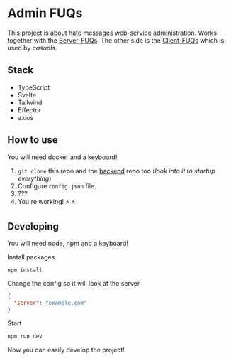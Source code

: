 # Admin FUQs

This project is about hate messages web-service administration. Works together with the [Server-FUQs](https://github.com/RipDevil/server-FUQs). The other side is the [Client-FUQs](https://github.com/RipDevil/client-FUQs) which is used by _casuals_.

## Stack
- TypeScript
- Svelte
- Tailwind
- Effector
- axios

## How to use

You will need docker and a keyboard!

1. `git clone` this repo and the [backend](https://github.com/RipDevil/server-FUQs) repo too (*look into it to startup everything*)
2. Configure `config.json` file.
3. ???
4. You're working! :zap: :zap:

## Developing

You will need node, npm and a keyboard!

Install packages

```
npm install
```

Change the config so it will look at the server

```json
{
  "server": "example.com"
}
```

Start

```bash
npm run dev
```

Now you can easily develop the project!